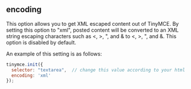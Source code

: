 ## encoding

This option allows you to get XML escaped content out of TinyMCE. By setting this option to "xml", posted content will be converted to an XML string escaping characters such as <, >, ", and & to <, >, ", and &. This option is disabled by default.

An example of this setting is as follows:

```js
tinymce.init({
  selector: "textarea",  // change this value according to your html
  encoding: 'xml'
});
```
